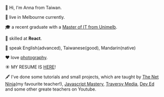 👋 Hi, I'm Anna from Taiwan.

:round_pushpin: live in Melbourne currently.

🎓 a recent graduate with a [Master of IT from Unimelb](/Document.pdf). 

:ninja: skilled at **React**. 

👩 speak English(advanced), Taiwanese(good), Mandarin(native)

:heart: love [photography](https://lightroom.app.link/FtABlusKbsb). 

☀️ MY RESUME IS [HERE](/anna-resume-doc.pdf)!



🖋 I've done some tutorials and small projects, which are taught by [The Net Ninja](https://www.youtube.com/c/TheNetNinja)(my favourite teacher!), [Javascript Mastery](https://www.youtube.com/c/JavaScriptMastery), [Traversy Media](https://www.youtube.com/c/TraversyMedia), [Dev Ed](https://www.youtube.com/c/DevEd) and some other greate teachers on Youtube.




